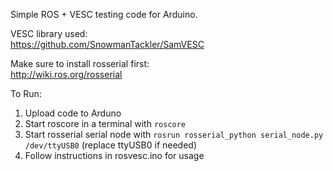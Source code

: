 Simple ROS + VESC testing code for Arduino. 
  
VESC library used:  
https://github.com/SnowmanTackler/SamVESC  
  
Make sure to install rosserial first:  
http://wiki.ros.org/rosserial

To Run:  
1. Upload code to Arduno  
2. Start roscore in a terminal with `roscore`  
3. Start rosserial serial node with `rosrun rosserial_python serial_node.py /dev/ttyUSB0` (replace ttyUSB0 if needed)  
4. Follow instructions in rosvesc.ino for usage  
